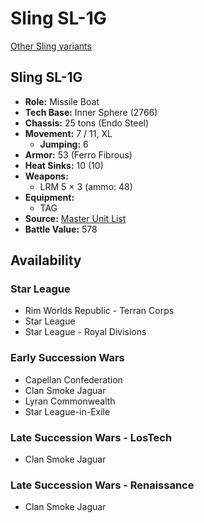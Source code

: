 # Sling SL-1G

[Other Sling variants](../sling.md)

## Sling SL-1G
- **Role:** Missile Boat
- **Tech Base:** Inner Sphere (2766)
- **Chassis:** 25 tons (Endo Steel)
- **Movement:** 7 / 11, XL
  - **Jumping:** 6
- **Armor:** 53 (Ferro Fibrous)
- **Heat Sinks:** 10 (10)
- **Weapons:**
  - LRM 5 × 3 (ammo: 48)
- **Equipment:**
  - TAG
- **Source:** [Master Unit List](http://masterunitlist.info/Unit/Details/2967/sling-sl-1g)
- **Battle Value:** 578

## Availability

### Star League
- Rim Worlds Republic - Terran Corps
- Star League
- Star League - Royal Divisions

### Early Succession Wars
- Capellan Confederation
- Clan Smoke Jaguar
- Lyran Commonwealth
- Star League-in-Exile

### Late Succession Wars - LosTech
- Clan Smoke Jaguar

### Late Succession Wars - Renaissance
- Clan Smoke Jaguar

